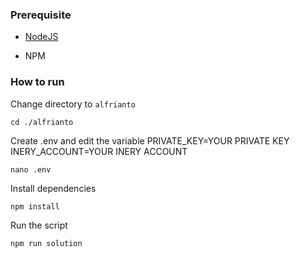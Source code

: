 ### Prerequisite

- [NodeJS](https://nodejs.org/en/)

- NPM



### How to run

Change directory to ```alfrianto```

```shell
cd ./alfrianto
```

Create .env and edit the variable
PRIVATE_KEY=YOUR PRIVATE KEY
INERY_ACCOUNT=YOUR INERY ACCOUNT

```shell
nano .env
```

Install dependencies

```shell
npm install
```

Run the script

```
npm run solution
```
